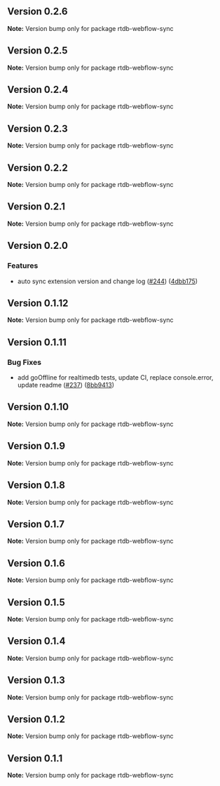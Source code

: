 ## Version 0.2.6

**Note:** Version bump only for package rtdb-webflow-sync

## Version 0.2.5

**Note:** Version bump only for package rtdb-webflow-sync

## Version 0.2.4

**Note:** Version bump only for package rtdb-webflow-sync

## Version 0.2.3

**Note:** Version bump only for package rtdb-webflow-sync

## Version 0.2.2

**Note:** Version bump only for package rtdb-webflow-sync

## Version 0.2.1

**Note:** Version bump only for package rtdb-webflow-sync

## Version 0.2.0

### Features

- auto sync extension version and change log ([#244](https://github.com/simplycubed/extensions/issues/244)) ([4dbb175](https://github.com/simplycubed/extensions/commit/4dbb17526fae5189a89164186fcf9866f555c7ea))

## Version 0.1.12

**Note:** Version bump only for package rtdb-webflow-sync

## Version 0.1.11

### Bug Fixes

- add goOffline for realtimedb tests, update CI, replace console.error, update readme ([#237](https://github.com/simplycubed/extensions/issues/237)) ([8bb9413](https://github.com/simplycubed/extensions/commit/8bb9413131e3eb8e633896ec9188fcab759400ae))

## Version 0.1.10

**Note:** Version bump only for package rtdb-webflow-sync

## Version 0.1.9

**Note:** Version bump only for package rtdb-webflow-sync

## Version 0.1.8

**Note:** Version bump only for package rtdb-webflow-sync

## Version 0.1.7

**Note:** Version bump only for package rtdb-webflow-sync

## Version 0.1.6

**Note:** Version bump only for package rtdb-webflow-sync

## Version 0.1.5

**Note:** Version bump only for package rtdb-webflow-sync

## Version 0.1.4

**Note:** Version bump only for package rtdb-webflow-sync

## Version 0.1.3

**Note:** Version bump only for package rtdb-webflow-sync

## Version 0.1.2

**Note:** Version bump only for package rtdb-webflow-sync

## Version 0.1.1

**Note:** Version bump only for package rtdb-webflow-sync
